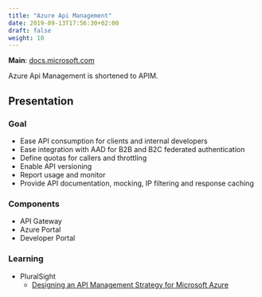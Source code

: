 ```yaml
---
title: "Azure Api Management"
date: 2019-09-13T17:56:30+02:00
draft: false
weight: 10
---
```


**Main**: [docs.microsoft.com](https://docs.microsoft.com/en-us/azure/api-management/)

Azure Api Management is shortened to APIM.

## Presentation

### Goal

- Ease API consumption for clients and internal developers
- Ease integration with AAD for B2B and B2C federated authentication
- Define quotas for callers and throttling
- Enable API versioning
- Report usage and monitor
- Provide API documentation, mocking, IP filtering and response caching

### Components

- API Gateway
- Azure Portal
- Developer Portal

### Learning

- PluralSight
  - [Designing an API Management Strategy for Microsoft Azure](https://app.pluralsight.com/library/courses/microsoft-azure-api-management-strategy-designing)
